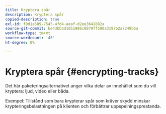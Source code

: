 ```yaml
---
title: Kryptera spår
description: Kryptera spår
copied-description: true
exl-id: f9d1a589-7545-4fd4-aeaf-d2ee3642882a
source-git-commit: be43bbbd1051886c8979ff590a3197b2a7249b6a
workflow-type: tm+mt
source-wordcount: '45'
ht-degree: 0%

---
```


# Kryptera spår {#encrypting-tracks}

Det här paketeringsalternativet anger vilka delar av innehållet som du vill kryptera: ljud, video eller båda.

Exempel: Tillstånd som bara krypterar spår som kräver skydd minskar krypteringsbelastningen på klienten och förbättrar uppspelningsprestanda.
